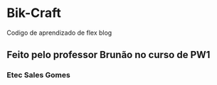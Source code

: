 # Bik-Craft
Codigo de aprendizado de flex blog
## Feito pelo professor Brunão no curso de PW1
### Etec Sales Gomes

